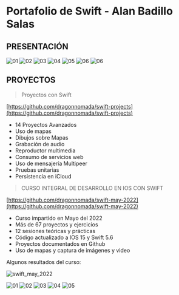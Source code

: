 # Portafolio de Swift - Alan Badillo Salas

## PRESENTACIÓN

![01](screenshot/1.png)
![02](screenshot/2.png)
![03](screenshot/3.png)
![04](screenshot/4.png)
![05](screenshot/5.png)
![06](screenshot/6.png)
![06](screenshot/7.png)

## PROYECTOS

> Proyectos con Swift

[https://github.com/dragonnomada/swift-projects](https://github.com/dragonnomada/swift-projects)

* 14 Proyectos Avanzados
* Uso de mapas
* Dibujos sobre Mapas
* Grabación de audio
* Reproductor multimedia
* Consumo de servicios web
* Uso de mensajería Multipeer
* Pruebas unitarias
* Persistencia en iCloud

> CURSO INTEGRAL DE DESARROLLO EN IOS CON SWIFT

[https://github.com/dragonnomada/swift-may-2022](https://github.com/dragonnomada/swift-may-2022)

* Curso impartido en Mayo del 2022
* Más de 67 proyectos y ejercicios
* 12 sesiones teóricas y prácticas
* Código actualizado a IOS 15 y Swift 5.6
* Proyectos documentados en Github
* Uso de mapas y captura de imágenes y video

Algunos resultados del curso:

![swift_may_2022](screenshot/swift_may_2022.png)

![01](screenshot/Screenshot_1.png)
![02](screenshot/Screenshot_2.png)
![03](screenshot/Screenshot_3.png)
![04](screenshot/Screenshot_4.png)
![05](screenshot/Screenshot_5.png)
